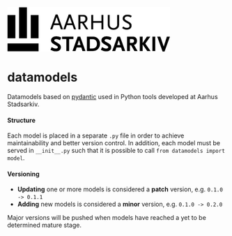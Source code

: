 [![Aarhus Stadsarkiv](https://raw.githubusercontent.com/aarhusstadsarkiv/py-template/master/img/logo.png)](https://www.aarhusstadsarkiv.dk/)
# datamodels
Datamodels based on [pydantic](https://github.com/samuelcolvin/pydantic/) used in Python tools developed at Aarhus Stadsarkiv.

#### Structure
Each model is placed in a separate `.py` file in order to achieve maintainability and better version control. In addition, each model must be served in `__init__.py` such that it is possible to call `from datamodels import model`.

#### Versioning
- **Updating** one or more models is considered a **patch** version, e.g. `0.1.0 -> 0.1.1`
- **Adding** new models is considered a **minor** version, e.g. `0.1.0 -> 0.2.0`

Major versions will be pushed when models have reached a yet to be determined mature stage.

